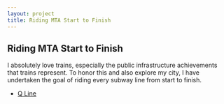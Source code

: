 ```yaml
---
layout: project
title: Riding MTA Start to Finish
---
```


## Riding MTA Start to Finish

I absolutely love trains, especially the public infrastructure achievements that trains represent. To honor this and also explore my city, I have undertaken the goal of riding every subway line from start to finish.

- [Q Line](/projects/mta-riding/q-line)